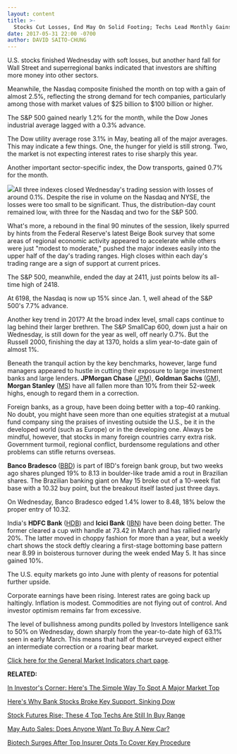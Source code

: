 ```yaml
---
layout: content
title: >-
  Stocks Cut Losses, End May On Solid Footing; Techs Lead Monthly Gains
date: 2017-05-31 22:00 -0700
author: DAVID SAITO-CHUNG
---
```









U.S. stocks finished Wednesday with soft losses, but another hard fall for Wall Street and superregional banks indicated that investors are shifting more money into other sectors.


Meanwhile, the Nasdaq composite finished the month on top with a gain of almost 2.5%, reflecting the strong demand for tech companies, particularly among those with market values of $25 billion to $100 billion or higher.


The S&P 500 gained nearly 1.2% for the month, while the Dow Jones industrial average lagged with a 0.3% advance.


The Dow utility average rose 3.1% in May, beating all of the major averages. This may indicate a few things. One, the hunger for yield is still strong. Two, the market is not expecting interest rates to rise sharply this year.


Another important sector-specific index, the Dow transports, gained 0.7% for the month.


![](https://www.investors.com/wp-content/uploads/2017/05/MP053117-161x300.png)All three indexes closed Wednesday's trading session with losses of around 0.1%. Despite the rise in volume on the Nasdaq and NYSE, the losses were too small to be significant. Thus, the distribution-day count remained low, with three for the Nasdaq and two for the S&P 500.


What's more, a rebound in the final 90 minutes of the session, likely spurred by hints from the Federal Reserve's latest Beige Book survey that some areas of regional economic activity appeared to accelerate while others were just "modest to moderate," pushed the major indexes easily into the upper half of the day's trading ranges. High closes within each day's trading range are a sign of support at current prices.


The S&P 500, meanwhile, ended the day at 2411, just points below its all-time high of 2418.


At 6198, the Nasdaq is now up 15% since Jan. 1, well ahead of the S&P 500's 7.7% advance.


Another key trend in 2017? At the broad index level, small caps continue to lag behind their larger brethren. The S&P SmallCap 600, down just a hair on Wednesday, is still down for the year as well, off nearly 0.7%. But the Russell 2000, finishing the day at 1370, holds a slim year-to-date gain of almost 1%.


Beneath the tranquil action by the key benchmarks, however, large fund managers appeared to hustle in cutting their exposure to large investment banks and large lenders. **JPMorgan Chase** ([JPM](https://research.investors.com/quote.aspx?symbol=JPM)), **Goldman Sachs** ([GM](https://research.investors.com/quote.aspx?symbol=GM)), **Morgan Stanley** ([MS](https://research.investors.com/quote.aspx?symbol=MS)) have all fallen more than 10% from their 52-week highs, enough to regard them in a correction.


Foreign banks, as a group, have been doing better with a top-40 ranking. No doubt, you might have seen more than one equities strategist at a mutual fund company sing the praises of investing outside the U.S., be it in the developed world (such as Europe) or in the developing one. Always be mindful, however, that stocks in many foreign countries carry extra risk. Government turmoil, regional conflict, burdensome regulations and other problems can stifle returns overseas.


**Banco Bradesco** ([BBD](https://research.investors.com/quote.aspx?symbol=BBD)) is part of IBD's foreign bank group, but two weeks ago shares plunged 19% to 8.13 in boulder-like trade amid a rout in Brazilian shares. The Brazilian banking giant on May 15 broke out of a 10-week flat base with a 10.32 buy point, but the breakout itself lasted just three days.


On Wednesday, Banco Bradesco edged 1.4% lower to 8.48, 18% below the proper entry of 10.32.


India's **HDFC Bank** ([HDB](https://research.investors.com/quote.aspx?symbol=HDB)) and **Icici Bank** ([IBN](https://research.investors.com/quote.aspx?symbol=IBN)) have been doing better. The former cleared a cup with handle at 73.42 in March and has rallied nearly 20%. The latter moved in choppy fashion for more than a year, but a weekly chart shows the stock deftly clearing a first-stage bottoming base pattern near 8.99 in boisterous turnover during the week ended May 5. It has since gained 10%.


The U.S. equity markets go into June with plenty of reasons for potential further upside.


Corporate earnings have been rising. Interest rates are going back up haltingly. Inflation is modest. Commodities are not flying out of control. And investor optimism remains far from excessive.


The level of bullishness among pundits polled by Investors Intelligence sank to 50% on Wednesday, down sharply from the year-to-date high of 63.1% seen in early March. This means that half of those surveyed expect either an intermediate correction or a roaring bear market.


[Click here for the General Market Indicators chart page](https://www.investors.com/wp-content/uploads/2017/05/IBD3105152625GMI.pdf).


**RELATED:**


[In Investor's Corner: Here's The Simple Way To Spot A Major Market Top](https://www.investors.com/how-to-invest/investors-corner/how-do-you-spot-a-major-market-top-easy-look-for-heavy-distribution/)


[Here's Why Bank Stocks Broke Key Support, Sinking Dow](https://www.investors.com/research/ibd-industry-themes/jpmorgan-bofa-lead-markets-lower-on-trading-worries/)


[Stock Futures Rise; These 4 Top Techs Are Still In Buy Range](https://www.investors.com/market-trend/stock-market-today/stock-futures-up-apple-chip-play-3-other-techs-still-in-buy-range/)


[May Auto Sales: Does Anyone Want To Buy A New Car?](https://www.investors.com/news/this-big-three-automaker-may-benefit-most-as-suvs-shine-again-in-may/)


[Biotech Surges After Top Insurer Opts To Cover Key Procedure](https://www.investors.com/news/technology/biotech-surges-after-unitedhealthcare-opts-to-cover-key-procedure/)


 




